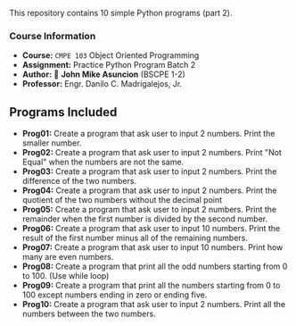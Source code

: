 This repository contains 10 simple Python programs (part 2).

### Course Information
- **Course:** `CMPE 103` Object Oriented Programming
- **Assignment:** Practice Python Program Batch 2
- **Author:** :ninja: **John Mike Asuncion** (BSCPE 1-2)
- **Professor:** Engr. Danilo C. Madrigalejos, Jr.


## Programs Included

- **Prog01:** Create a program that ask user to input 2 numbers. Print the smaller number.
- **Prog02:** Create a program that ask user to input 2 numbers. Print "Not Equal" when the numbers are not the same.
- **Prog03:** Create a program that ask user to input 2 numbers. Print the difference of the two numbers.
- **Prog04:** Create a program that ask user to input 2 numbers. Print the quotient of the two numbers without the decimal point
- **Prog05:** Create a program that ask user to input 2 numbers. Print the remainder when the first number is divided by the second number.
- **Prog06:** Create a program that ask user to input 10 numbers. Print the result of the first number minus all of the remaining numbers.
- **Prog07:** Create a program that ask user to input 10 numbers. Print how many are even numbers.
- **Prog08:** Create a program that print all the odd numbers starting from 0 to 100. (Use while loop)
- **Prog09:** Create a program that print all the numbers starting from 0 to 100 except numbers ending in zero or ending five.
- **Prog10:** Create a program that ask user to input 2 numbers. Print all the numbers between the two numbers.
